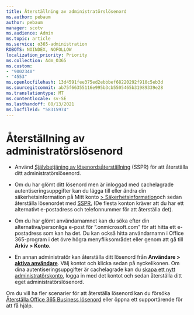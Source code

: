 ```yaml
---
title: Återställning av administratörslösenord
ms.author: pebaum
author: pebaum
manager: scotv
ms.audience: Admin
ms.topic: article
ms.service: o365-administration
ROBOTS: NOINDEX, NOFOLLOW
localization_priority: Priority
ms.collection: Adm_O365
ms.custom:
- "9002340"
- "4553"
ms.openlocfilehash: 13d4591fee375ed2ebbbef68220292f910c5eb3d
ms.sourcegitcommit: ab75f66355116e995b3cb5505465b31989339e28
ms.translationtype: MT
ms.contentlocale: sv-SE
ms.lasthandoff: 08/13/2021
ms.locfileid: "58315974"
---
```

# <a name="admin-password-reset"></a>Återställning av administratörslösenord

- Använd [Självbetjäning av lösenordsåterställning](https://passwordreset.microsoftonline.com/) (SSPR) för att återställa ditt administratörslösenord.

- Om du har glömt ditt lösenord men är inloggad med cachelagrade autentiseringsuppgifter kan du lägga till eller ändra din säkerhetsinformation på Mitt konto [> Säkerhetsinformation](https://mysignins.microsoft.com/security-info)och sedan återställa lösenordet med [SSPR.](https://passwordreset.microsoftonline.com/) (De flesta konton kräver att du har ett alternativt e-postadress och telefonnummer för att återställa det).

- Om du har glömt användarnamnet kan du söka efter din alternativa/personliga e-post för ”.onmicrosoft.com” för att hitta ett e-postadress som kan ha det.  Du kan också hitta användarnamn i Office 365-program i det övre högra menyfliksområdet eller genom att gå till **Arkiv > Konto**.

- En annan administratör kan återställa ditt lösenord från **Användare > [aktiva användare](https://portal.office.com/adminportal/home#/users)**. Välj kontot och klicka sedan på nyckelikonen.  Om dina autentiseringsuppgifter är cachelagrade kan du [skapa ett nytt administratörskonto](https://portal.office.com/adminportal/home#/users), logga in med det kontot och sedan återställa ditt eget administratörslösenord.

Om du vill ha fler scenarier för att återställa lösenord kan du försöka [Återställa Office 365 Business lösenord](https://docs.microsoft.com/microsoft-365/admin/add-users/reset-passwords) eller öppna ett supportärende för att få hjälp.
